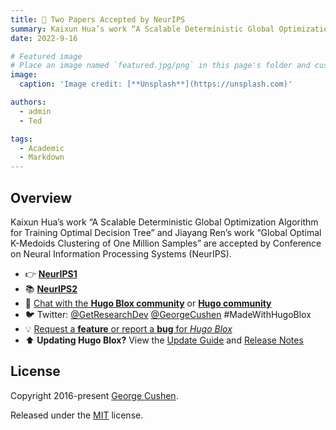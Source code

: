 ```yaml
---
title: 🎉 Two Papers Accepted by NeurIPS
summary: Kaixun Hua’s work “A Scalable Deterministic Global Optimization Algorithm for Training Optimal Decision Tree” and Jiayang Ren’s work “Global Optimal K-Medoids Clustering of One Million Samples” are accepted by Conference on Neural Information Processing Systems (NeurIPS).
date: 2022-9-16

# Featured image
# Place an image named `featured.jpg/png` in this page's folder and customize its options here.
image:
  caption: 'Image credit: [**Unsplash**](https://unsplash.com)'

authors:
  - admin
  - Ted

tags:
  - Academic 
  - Markdown
---
```

 

## Overview

Kaixun Hua’s work “A Scalable Deterministic Global Optimization Algorithm for Training Optimal Decision Tree” and Jiayang Ren’s work “Global Optimal K-Medoids Clustering of One Million Samples” are accepted by Conference on Neural Information Processing Systems (NeurIPS).

 

- 👉 [**NeurIPS1**](https://openreview.net/forum?id=-Oh_TKISy89)
- 📚 [**NeurIPS2**](https://openreview.net/forum?id=SrwrRP3yfq8)
- 💬 [Chat with the **Hugo Blox community**](https://discord.gg/z8wNYzb) or [**Hugo community**](https://discourse.gohugo.io)
- 🐦 Twitter: [@GetResearchDev](https://twitter.com/GetResearchDev) [@GeorgeCushen](https://twitter.com/GeorgeCushen) #MadeWithHugoBlox
- 💡 [Request a **feature** or report a **bug** for _Hugo Blox_](https://github.com/HugoBlox/hugo-blox-builder/issues)
- ⬆️ **Updating Hugo Blox?** View the [Update Guide](https://docs.hugoblox.com/reference/update/) and [Release Notes](https://github.com/HugoBlox/hugo-blox-builder/releases)
 

## License

Copyright 2016-present [George Cushen](https://georgecushen.com).

Released under the [MIT](https://github.com/HugoBlox/hugo-blox-builder/blob/main/LICENSE.md) license.
